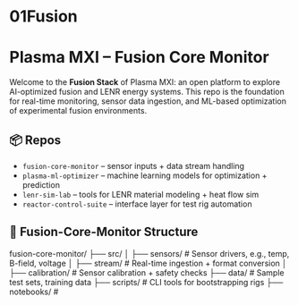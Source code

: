# 01Fusion

# Plasma MXI – Fusion Core Monitor

Welcome to the **Fusion Stack** of Plasma MXI: an open platform to explore AI-optimized fusion and LENR energy systems. This repo is the foundation for real-time monitoring, sensor data ingestion, and ML-based optimization of experimental fusion environments.

## 📦 Repos

- `fusion-core-monitor` – sensor inputs + data stream handling
- `plasma-ml-optimizer` – machine learning models for optimization + prediction
- `lenr-sim-lab` – tools for LENR material modeling + heat flow sim
- `reactor-control-suite` – interface layer for test rig automation

## 🔧 Fusion-Core-Monitor Structure

fusion-core-monitor/ 
├── src/ │ 
├── sensors/ # Sensor drivers, e.g., temp, B-field, voltage │ 
├── stream/ # Real-time ingestion + format conversion │ 
├── calibration/ # Sensor calibration + safety checks 
├── data/ # Sample test sets, training data 
├── scripts/ # CLI tools for bootstrapping rigs 
├── notebooks/ #
